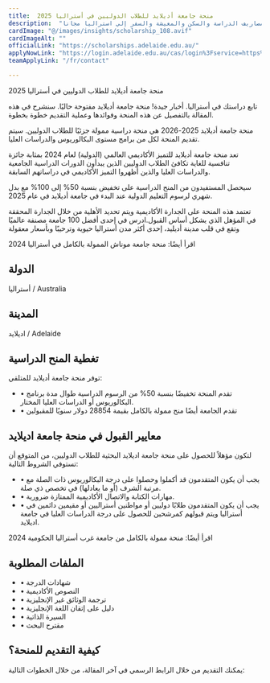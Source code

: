 ```yaml
---
title:  منحة جامعة أديلايد للطلاب الدوليين في أستراليا 2025 
description:  "منحة جامعة اديلايد في أستراليا بقيمة 28854 دولار سنويا لتمويل كافة مصاريف الدراسة والسكن والمعيشة والسفر إلي استراليا مجانا" 
cardImage: "@/images/insights/scholarship_108.avif" 
cardImageAlt: "" 
officialLink: "https://scholarships.adelaide.edu.au/" 
applyNowLink: "https://login.adelaide.edu.au/cas/login%3Fservice=https%3A%2F%2Flogin.adelaide.edu.au%2Feacm-authenticator%2Fauthenticate%3Fnext_page%3Dask" 
teamApplyLink: "/fr/contact"

---
```


منحة جامعة أديلايد للطلاب الدوليين في أستراليا 2025

تابع دراستك في أستراليا. أخبار جيدة! منحة جامعة أديلايد مفتوحة حاليًا. سنشرح في هذه المقالة بالتفصيل عن هذه المنحة وفوائدها وعملية التقديم خطوة بخطوة.

منحة جامعة أديلايد 2025-2026 هي منحة دراسية ممولة جزئيًا للطلاب الدوليين. سيتم تقديم المنحة لكل من برامج مستوى البكالوريوس والدراسات العليا.

تعد منحة جامعة أديلايد للتميز الأكاديمي العالمي (الدولية) لعام 2024 بمثابة جائزة تنافسية للغاية تكافئ الطلاب الدوليين الذين يبدأون الدورات الدراسية الجامعية والدراسات العليا والذين أظهروا التميز الأكاديمي في دراساتهم السابقة.

سيحصل المستفيدون من المنح الدراسية على تخفيض بنسبة 50% إلى 100% مع بدل شهري لرسوم التعليم الدولية عند البدء في جامعة أديلايد في عام 2025.

تعتمد هذه المنحة على الجدارة الأكاديمية ويتم تحديد الأهلية من خلال الجدارة المحققة في المؤهل الذي يشكل أساس القبول.ادرس في إحدى أفضل 100 جامعة مصنفة عالميًا وتقع في قلب مدينة أديليد، إحدى أكثر مدن أستراليا حيوية وترحيبًا وبأسعار معقولة

اقرأ أيضًا: منحة جامعة موناش الممولة بالكامل في أستراليا 2024

## الدولة

أستراليا / Australia

## المدينة

اديلايد / Adelaide

## تغطية المنح الدراسية

توفر منحة جامعة أديلايد للمتلقي:

- • تقدم المنحة تخفيضًا بنسبة 50% من الرسوم الدراسية طوال مدة برنامج البكالوريوس أو الدراسات العليا المختار.
- • تقدم الجامعة أيضًا منح ممولة بالكامل بقيمة 28854 دولار سنويًا للمقبولين

## معايير القبول في منحة جامعة اديلايد

لتكون مؤهلاً للحصول على منحة جامعة اديلايد البحثية للطلاب الدوليين، من المتوقع أن تستوفي الشروط التالية:

- • يجب أن يكون المتقدمون قد أكملوا وحصلوا على درجة البكالوريوس ذات الصلة مع مرتبة الشرف (أو ما يعادلها) في تخصص ذي صلة.
- • مهارات الكتابة والاتصال الأكاديمية الممتازة ضرورية.
- • يجب أن يكون المتقدمون طلابًا دوليين أو مواطنين أستراليين أو مقيمين دائمين في أستراليا ويتم قبولهم كمرشحين للحصول على درجة الدراسات العليا في جامعة اديلايد.

اقرأ أيضًا: منحة ممولة بالكامل من جامعة غرب أستراليا الحكومية 2024

## الملفات المطلوبة

- • شهادات الدرجة
- • النصوص الأكاديمية
- • ترجمة الوثائق غير الإنجليزية
- • دليل على إتقان اللغة الإنجليزية
- • السيرة الذاتية
- • مقترح البحث

## كيفية التقديم للمنحة؟

يمكنك التقديم من خلال الرابط الرسمي في آخر المقالة، من خلال الخطوات التالية:


